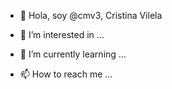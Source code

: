 - 👋 Hola, soy @cmv3, Cristina Vilela
- 👀 I’m interested in ...
- 🌱 I’m currently learning ...

- 📫 How to reach me ...

<!---
cmv3/cmv3 is a ✨ special ✨ repository because its `README.md` (this file) appears on your GitHub profile.
You can click the Preview link to take a look at your changes.
--->
